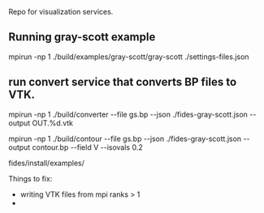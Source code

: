 Repo for visualization services.


## Running gray-scott example
mpirun -np 1 ./build/examples/gray-scott/gray-scott ./settings-files.json

## run convert service that converts BP files to VTK.
mpirun -np 1 ./build/converter --file gs.bp --json ./fides-gray-scott.json --output OUT.%d.vtk

mpirun -np 1 ./build/contour --file gs.bp --json ./fides-gray-scott.json --output contour.bp --field V --isovals 0.2


fides/install/examples/


Things to fix:
- writing VTK files from mpi ranks > 1
-